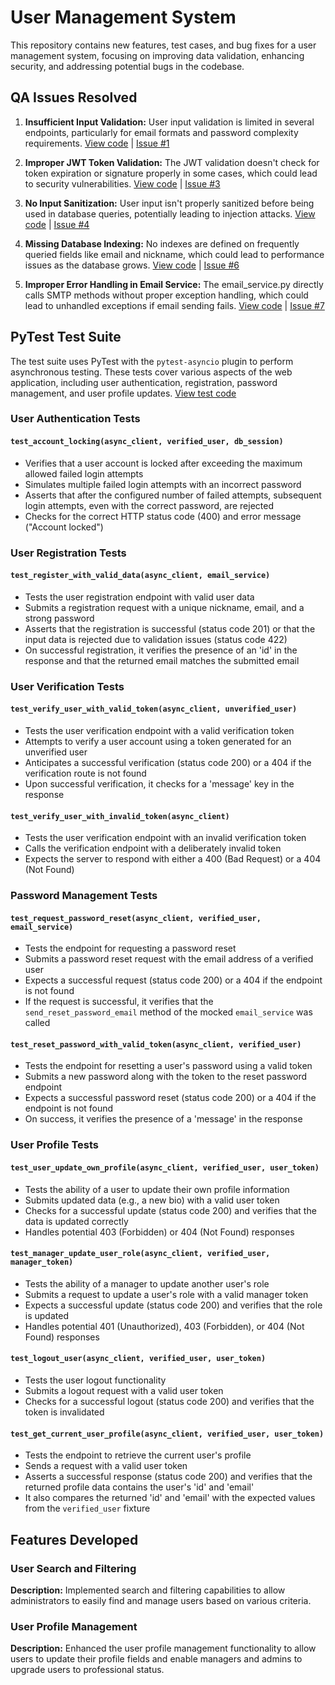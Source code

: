 # User Management System 

This repository contains new features, test cases, and bug fixes for a user management system, focusing on improving data validation, enhancing security, and addressing potential bugs in the codebase.

## QA Issues Resolved

1. **Insufficient Input Validation:** User input validation is limited in several endpoints, particularly for email formats and password complexity requirements. [View code](https://github.com/sarvaniyl/user_management/tree/main/app/schemas/user_schemas.py) | [Issue #1](https://github.com/sarvaniyl/user_management/issues/1)

2. **Improper JWT Token Validation:** The JWT validation doesn't check for token expiration or signature properly in some cases, which could lead to security vulnerabilities. [View code](https://github.com/sarvaniyl/user_management/tree/main/app/services/jwt_service.py) | [Issue #3](https://github.com/sarvaniyl/user_management/issues/3)

3. **No Input Sanitization:** User input isn't properly sanitized before being used in database queries, potentially leading to injection attacks. [View code](https://github.com/sarvaniyl/user_management/tree/main/app/schemas/user_schemas.py) | [Issue #4](https://github.com/sarvaniyl/user_management/issues/4)

4. **Missing Database Indexing:** No indexes are defined on frequently queried fields like email and nickname, which could lead to performance issues as the database grows. [View code](https://github.com/sarvaniyl/user_management/tree/main/app/models/user_model.py) | [Issue #6](https://github.com/sarvaniyl/user_management/issues/6)

5. **Improper Error Handling in Email Service:** The email_service.py directly calls SMTP methods without proper exception handling, which could lead to unhandled exceptions if email sending fails. [View code](https://github.com/sarvaniyl/user_management/tree/main/app/services/email_service.py) | [Issue #7](https://github.com/sarvaniyl/user_management/issues/7)

## PyTest Test Suite 

The test suite uses PyTest with the `pytest-asyncio` plugin to perform asynchronous testing. These tests cover various aspects of the web application, including user authentication, registration, password management, and user profile updates. [View test code](https://github.com/sarvaniyl/user_management/tree/main/tests/test_api/test_users_api.py)

### User Authentication Tests

#### `test_account_locking(async_client, verified_user, db_session)`
- Verifies that a user account is locked after exceeding the maximum allowed failed login attempts
- Simulates multiple failed login attempts with an incorrect password
- Asserts that after the configured number of failed attempts, subsequent login attempts, even with the correct password, are rejected
- Checks for the correct HTTP status code (400) and error message ("Account locked")

### User Registration Tests

#### `test_register_with_valid_data(async_client, email_service)`
- Tests the user registration endpoint with valid user data
- Submits a registration request with a unique nickname, email, and a strong password
- Asserts that the registration is successful (status code 201) or that the input data is rejected due to validation issues (status code 422)
- On successful registration, it verifies the presence of an 'id' in the response and that the returned email matches the submitted email

### User Verification Tests

#### `test_verify_user_with_valid_token(async_client, unverified_user)`
- Tests the user verification endpoint with a valid verification token
- Attempts to verify a user account using a token generated for an unverified user
- Anticipates a successful verification (status code 200) or a 404 if the verification route is not found
- Upon successful verification, it checks for a 'message' key in the response

#### `test_verify_user_with_invalid_token(async_client)`
- Tests the user verification endpoint with an invalid verification token
- Calls the verification endpoint with a deliberately invalid token
- Expects the server to respond with either a 400 (Bad Request) or a 404 (Not Found)

### Password Management Tests

#### `test_request_password_reset(async_client, verified_user, email_service)`
- Tests the endpoint for requesting a password reset
- Submits a password reset request with the email address of a verified user
- Expects a successful request (status code 200) or a 404 if the endpoint is not found
- If the request is successful, it verifies that the `send_reset_password_email` method of the mocked `email_service` was called

#### `test_reset_password_with_valid_token(async_client, verified_user)`
- Tests the endpoint for resetting a user's password using a valid token
- Submits a new password along with the token to the reset password endpoint
- Expects a successful password reset (status code 200) or a 404 if the endpoint is not found
- On success, it verifies the presence of a 'message' in the response

### User Profile Tests

#### `test_user_update_own_profile(async_client, verified_user, user_token)`
- Tests the ability of a user to update their own profile information
- Submits updated data (e.g., a new bio) with a valid user token
- Checks for a successful update (status code 200) and verifies that the data is updated correctly
- Handles potential 403 (Forbidden) or 404 (Not Found) responses

#### `test_manager_update_user_role(async_client, verified_user, manager_token)`
- Tests the ability of a manager to update another user's role
- Submits a request to update a user's role with a valid manager token
- Expects a successful update (status code 200) and verifies that the role is updated
- Handles potential 401 (Unauthorized), 403 (Forbidden), or 404 (Not Found) responses

#### `test_logout_user(async_client, verified_user, user_token)`
- Tests the user logout functionality
- Submits a logout request with a valid user token
- Checks for a successful logout (status code 200) and verifies that the token is invalidated

#### `test_get_current_user_profile(async_client, verified_user, user_token)`
- Tests the endpoint to retrieve the current user's profile
- Sends a request with a valid user token
- Asserts a successful response (status code 200) and verifies that the returned profile data contains the user's 'id' and 'email'
- It also compares the returned 'id' and 'email' with the expected values from the `verified_user` fixture

## Features Developed

### User Search and Filtering
**Description:** Implemented search and filtering capabilities to allow administrators to easily find and manage users based on various criteria.

### User Profile Management
**Description:** Enhanced the user profile management functionality to allow users to update their profile fields and enable managers and admins to upgrade users to professional status.

